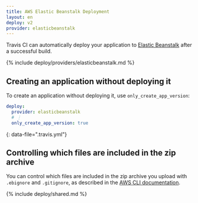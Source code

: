 ```yaml
---
title: AWS Elastic Beanstalk Deployment
layout: en
deploy: v2
provider: elasticbeanstalk
---
```


Travis CI can automatically deploy your application to [Elastic Beanstalk](https://aws.amazon.com/documentation/elastic-beanstalk/)
after a successful build.

{% include deploy/providers/elasticbeanstalk.md %}

## Creating an application without deploying it

To create an application without deploying it, use `only_create_app_version`:

```yaml
deploy:
  provider: elasticbeanstalk
  # ⋮
  only_create_app_version: true
```
{: data-file=".travis.yml"}

## Controlling which files are included in the zip archive

You can control which files are included in the zip archive you upload with
`.ebignore` and `.gitignore`, as described in the [AWS CLI documentation](https://docs.aws.amazon.com/elasticbeanstalk/latest/dg/eb-cli3-configuration.html).

{% include deploy/shared.md %}
